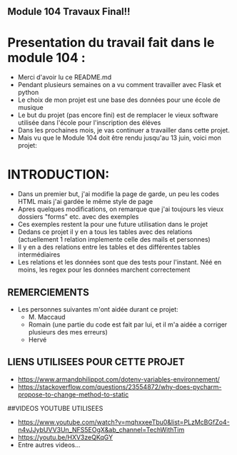 Module 104 Travaux Final!!
---


# Presentation du travail fait dans le module 104 :
* Merci d'avoir lu ce README.md
* Pendant plusieurs semaines on a vu comment travailler avec Flask et python
* Le choix de mon projet est une base des données pour une école de musique
* Le but du projet (pas encore fini) est de remplacer le vieux software utilisée dans l'école pour l'inscription des éléves
* Dans les prochaines mois, je vas continuer a travailler dans cette projet.
* Mais vu que le Module 104 doit être rendu jusqu'au 13 juin, voici mon projet:

# INTRODUCTION:
* Dans un premier but, j'ai modifie la page de garde, un peu les codes HTML mais j'ai gardée le même style de page
* Apres quelques modifications, on remarque que j'ai toujours les vieux dossiers "forms" etc. avec des exemples
* Ces exemples restent la pour une future utilisation dans le projet
* Dedans ce projet il y en a tous les tables avec des relations (actuellement 1 relation implemente celle des mails et personnes)
* Il y en a des relations entre les tables et des différentes tables intermédiaires
* Les relations et les données sont que des tests pour l'instant. Néé en moins, les regex pour les données marchent correctement

## REMERCIEMENTS
* Les personnes suivantes m'ont aidée durant ce projet:
    * M. Maccaud
    * Romain (une partie du code est fait par lui, et il m'a aidée a corriger plusieurs des mes erreurs)
    * Hervé

## LIENS UTILISEES POUR CETTE PROJET
* https://www.armandphilippot.com/dotenv-variables-environnement/
* https://stackoverflow.com/questions/23554872/why-does-pycharm-propose-to-change-method-to-static

##VIDEOS YOUTUBE UTILISEES
* https://www.youtube.com/watch?v=mqhxxeeTbu0&list=PLzMcBGfZo4-n4vJJybUVV3Un_NFS5EOgX&ab_channel=TechWithTim
* https://youtu.be/HXV3zeQKqGY
* Entre autres videos...